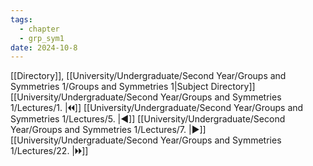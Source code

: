 ```yaml
---
tags:
  - chapter
  - grp_sym1
date: 2024-10-8
---
```

[[Directory]], [[University/Undergraduate/Second Year/Groups and Symmetries 1/Groups and Symmetries 1|Subject Directory]]
[[University/Undergraduate/Second Year/Groups and Symmetries 1/Lectures/1. |🞀🞀]] [[University/Undergraduate/Second Year/Groups and Symmetries 1/Lectures/5. |◀]] [[University/Undergraduate/Second Year/Groups and Symmetries 1/Lectures/7. |▶]] [[University/Undergraduate/Second Year/Groups and Symmetries 1/Lectures/22. |🞂🞂]]
# 
## 
### 